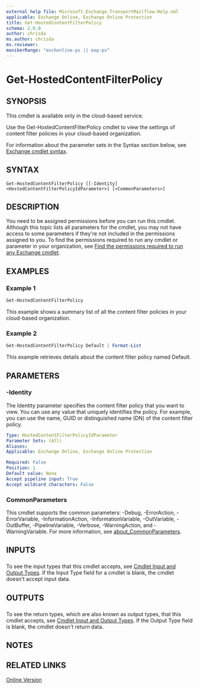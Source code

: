 ```yaml
---
external help file: Microsoft.Exchange.TransportMailflow-Help.xml
applicable: Exchange Online, Exchange Online Protection
title: Get-HostedContentFilterPolicy
schema: 2.0.0
author: chrisda
ms.author: chrisda
ms.reviewer:
monikerRange: "exchonline-ps || eop-ps"
---
```


# Get-HostedContentFilterPolicy

## SYNOPSIS
This cmdlet is available only in the cloud-based service.

Use the Get-HostedContentFilterPolicy cmdlet to view the settings of content filter policies in your cloud-based organization.

For information about the parameter sets in the Syntax section below, see [Exchange cmdlet syntax](https://docs.microsoft.com/powershell/exchange/exchange-server/exchange-cmdlet-syntax).

## SYNTAX

```
Get-HostedContentFilterPolicy [[-Identity] <HostedContentFilterPolicyIdParameter>] [<CommonParameters>]
```

## DESCRIPTION
You need to be assigned permissions before you can run this cmdlet. Although this topic lists all parameters for the cmdlet, you may not have access to some parameters if they're not included in the permissions assigned to you. To find the permissions required to run any cmdlet or parameter in your organization, see [Find the permissions required to run any Exchange cmdlet](https://docs.microsoft.com/powershell/exchange/exchange-server/find-exchange-cmdlet-permissions).

## EXAMPLES

### Example 1
```powershell
Get-HostedContentFilterPolicy
```

This example shows a summary list of all the content filter policies in your cloud-based organization.

### Example 2
```powershell
Get-HostedContentFilterPolicy Default | Format-List
```

This example retrieves details about the content filter policy named Default.

## PARAMETERS

### -Identity
The Identity parameter specifies the content filter policy that you want to view. You can use any value that uniquely identifies the policy. For example, you can use the name, GUID or distinguished name (DN) of the content filter policy.

```yaml
Type: HostedContentFilterPolicyIdParameter
Parameter Sets: (All)
Aliases:
Applicable: Exchange Online, Exchange Online Protection

Required: False
Position: 1
Default value: None
Accept pipeline input: True
Accept wildcard characters: False
```

### CommonParameters
This cmdlet supports the common parameters: -Debug, -ErrorAction, -ErrorVariable, -InformationAction, -InformationVariable, -OutVariable, -OutBuffer, -PipelineVariable, -Verbose, -WarningAction, and -WarningVariable. For more information, see [about_CommonParameters](https://go.microsoft.com/fwlink/p/?LinkID=113216).

## INPUTS

###  
To see the input types that this cmdlet accepts, see [Cmdlet Input and Output Types](https://go.microsoft.com/fwlink/p/?linkId=616387). If the Input Type field for a cmdlet is blank, the cmdlet doesn't accept input data.

## OUTPUTS

###  
To see the return types, which are also known as output types, that this cmdlet accepts, see [Cmdlet Input and Output Types](https://go.microsoft.com/fwlink/p/?linkId=616387). If the Output Type field is blank, the cmdlet doesn't return data.

## NOTES

## RELATED LINKS

[Online Version](https://technet.microsoft.com/library/d510471a-dda5-4df7-b3f8-2ee7a1948436.aspx)
